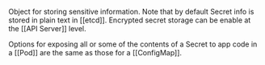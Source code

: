 Object for storing sensitive information.  Note that by default Secret info is stored in plain text in [[etcd]].  Encrypted secret storage can be enable at the [[API Server]] level.

Options for exposing all or some of the contents of a Secret to app code in a [[Pod]] are the same as those for a [[ConfigMap]].